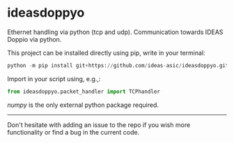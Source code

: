 # ideasdoppyo
Ethernet handling via python (tcp and udp). Communication towards IDEAS Doppio via python.

This project can be installed directly using pip, write in your terminal:
```python 
python -m pip install git+https://github.com/ideas-asic/ideasdoppyo.git
```
Import in your script using, e.g.,:
```python 
from ideasdoppyo.packet_handler import TCPhandler
```


_numpy_ is the only external python package required.

---
Don't hesitate with adding an issue to the repo if you wish more functionality or find a bug in the current code.
